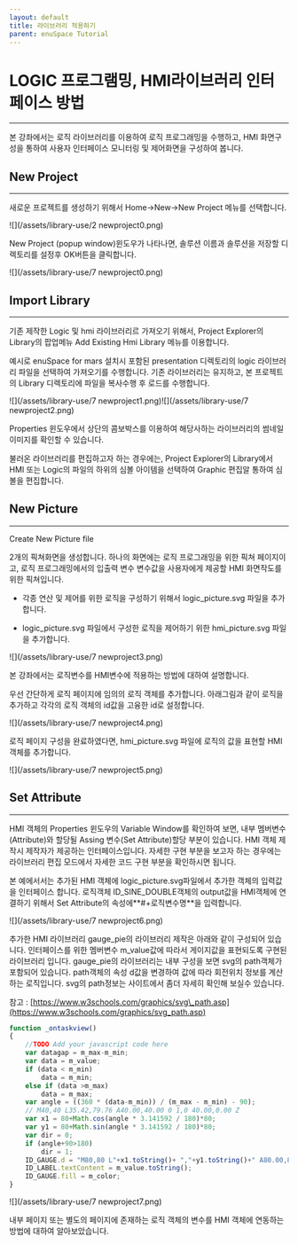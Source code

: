 ```yaml
---
layout: default
title: 라이브러리 적용하기
parent: enuSpace Tutorial
---
```


# **LOGIC 프로그램밍, HMI라이브러리 인터페이스 방법**

---

본 강좌에서는 로직 라이브러리를 이용하여 로직 프로그래밍을 수행하고, HMI 화면구성을 통하여 사용자 인터페이스 모니터링 및 제어화면을 구성하여 봅니다.

## **New Project**

---

새로운 프로젝트를 생성하기 위해서 Home-&gt;New-&gt;New Project 메뉴를 선택합니다.

![](/assets/library-use/2 newproject0.png)

New Project \(popup window\)윈도우가 나타나면, 솔루션 이름과 솔루션을 저장할 디렉토리를 설정후 OK버튼을 클릭합니다.

![](/assets/library-use/7 newproject0.png)

## **Import Library**

---

기존 제작한 Logic 및 hmi 라이브러리르 가져오기 위해서, Project Explorer의 Library의 팝업메뉴 Add Existing Hmi Library 메뉴를 이용합니다.

예시로 enuSpace for mars 설치시 포함된 presentation 디렉토리의 logic 라이브러리 파일을 선택하여 가져오기를 수행합니다. 기존 라이브러리는 유지하고, 본 프로젝트의 Library 디렉토리에 파일을 복사수행 후 로드를 수행합니다.

![](/assets/library-use/7 newproject1.png)![](/assets/library-use/7 newproject2.png)

Properties 윈도우에서 상단의 콤보박스를 이용하여 해당사하는 라이브러리의 썸네일 이미지를 확인할 수 있습니다.

불러온 라이브러리를 편집하고자 하는 경우에는, Project Explorer의 Library에서 HMI 또는 Logic의 파일의 하위의 심볼 아이템을 선택하여 Graphic 편집알 통하여 심볼을 편집합니다.

## **New Picture**

---

Create New Picture file

2개의 픽쳐화면을 생성합니다. 하나의 화면에는 로직 프로그래밍을 위한 픽쳐 페이지이고, 로직 프로그래밍에서의 입출력 변수 변수값을 사용자에게 제공할  HMI 화면작도를 위한 픽쳐입니다.

* 각종 연산 및 제어를 위한 로직을 구성하기 위해서 logic\_picture.svg 파일을 추가합니다.

* logic\_picture.svg 파일에서 구성한 로직을 제어하기 위한 hmi\_picture.svg 파일을 추가합니다.

![](/assets/library-use/7 newproject3.png)

본 강좌에서는 로직변수를 HMI변수에 적용하는 방법에 대하여 설명합니다.

우선 간단하게 로직 페이지에 임의의 로직 객체를 추가합니다. 아래그림과 같이 로직을 추가하고 각각의 로직 객체의 id값을 고융한 id로 설정합니다.

![](/assets/library-use/7 newproject4.png)

로직 페이지 구성을 완료하였다면, hmi\_picture.svg 파일에 로직의 값을 표현할 HMI 객체를 추가합니다.

![](/assets/library-use/7 newproject5.png)

## **Set Attribute**

---

HMI 객체의 Properties 윈도우의 Variable Window를 확인하여 보면, 내부 멤버변수\(Attribute\)와 할당될 Assing 변수\(Set Attribute\)할당 부분이 있습니다. HMI 객체 제작시 제작자가 제공하는 인터페이스입니다. 자세한 구현 부분을 보고자 하는 경우에는 라이브러리 편집 모드에서 자세한 코드 구현 부분을 확인하시면 됩니다.

본 예에서서는 추가된 HMI 객체에 logic\_picture.svg파일에서 추가한 객체의 입력값을 인터페이스 합니다. 로직객체 ID\_SINE\_DOUBLE객체의 output값을 HMI객체에 연결하기 위해서 Set Attribute의 속성에**\#+로직변수명**을 입력합니다.

![](/assets/library-use/7 newproject6.png)

추가한 HMI 라이브러리 gauge\_pie의 라이브러리 제작은 아래와 같이 구성되어 있습니다. 인터페이스를 위한 멤버변수 m\_value값에 따라서 게이지값을 표현되도록 구현된 라이브러리 입니다. gauge\_pie의 라이브러리는 내부 구성을 보면 svg의 path객체가 포함되어 있습니다. path객체의 속성 d값을 변경하여 값에 따라 회전위치 정보를 계산하는 로직입니다. svg의 path정보는 사이트에서 좀더 자세히 확인해 보실수 있습니다.

참고 : [https://www.w3schools.com/graphics/svg\_path.asp](https://www.w3schools.com/graphics/svg_path.asp)

```js
function _ontaskview()
{
    //TODO Add your javascript code here
    var datagap = m_max-m_min;
    var data = m_value;
    if (data < m_min)
        data = m_min;
    else if (data >m_max)
        data = m_max;
    var angle = ((360 * (data-m_min)) / (m_max - m_min) - 90);
    // M40,40 L35.42,79.76 A40.00,40.00 0 1,0 40.00,0.00 Z
    var x1 = 80+Math.cos(angle * 3.141592 / 180)*80;
    var y1 = 80+Math.sin(angle * 3.141592 / 180)*80;
    var dir = 0;
    if (angle+90>180)
        dir = 1;
    ID_GAUGE.d = "M80,80 L"+x1.toString()+ ","+y1.toString()+" A80.00,80.00 0 "+ dir.toString()+",0 80.00,0.00 Z";
    ID_LABEL.textContent = m_value.toString();
    ID_GAUGE.fill = m_color;
}
```

![](/assets/library-use/7 newproject7.png)

내부 페이지 또는 별도의 페이지에 존재하는 로직 객체의 변수를 HMI 객체에 연동하는 방법에 대하여 알아보았습니다.



